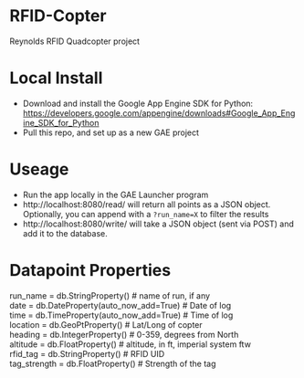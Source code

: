 RFID-Copter
===========

Reynolds RFID Quadcopter project

Local Install
=============
* Download and install the Google App Engine SDK for Python: https://developers.google.com/appengine/downloads#Google_App_Engine_SDK_for_Python
* Pull this repo, and set up as a new GAE project

Useage
======
* Run the app locally in the GAE Launcher program
* http://localhost:8080/read/ will return all points as a JSON object. Optionally, you can append with a `?run_name=X` to filter the results
* http://localhost:8080/write/ will take a JSON object (sent via POST) and add it to the database. 

Datapoint Properties
====================
run_name     = db.StringProperty() # name of run, if any  
date         = db.DateProperty(auto_now_add=True) # Date of log  
time         = db.TimeProperty(auto_now_add=True) # Time of log  
location     = db.GeoPtProperty() # Lat/Long of copter  
heading      = db.IntegerProperty() # 0-359, degrees from North  
altitude     = db.FloatProperty() # altitude, in ft, imperial system ftw  
rfid_tag     = db.StringProperty() # RFID UID  
tag_strength = db.FloatProperty() # Strength of the tag  